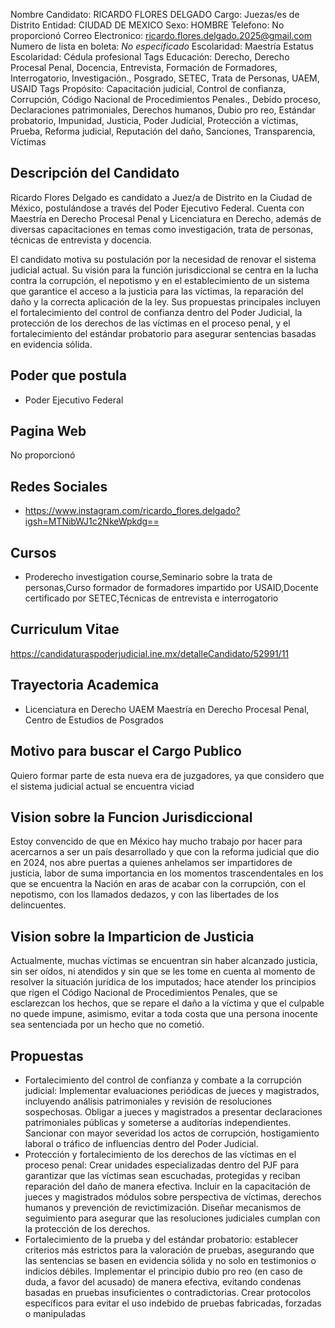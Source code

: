 Nombre Candidato: RICARDO FLORES DELGADO
Cargo: Juezas/es de Distrito
Entidad: CIUDAD DE MEXICO
Sexo: HOMBRE
Telefono: No proporcionó
Correo Electronico: ricardo.flores.delgado.2025@gmail.com
Numero de lista en boleta: *No especificado*
Escolaridad: Maestría
Estatus Escolaridad: Cédula profesional
Tags Educación: Derecho, Derecho Procesal Penal, Docencia, Entrevista, Formación de Formadores, Interrogatorio, Investigación., Posgrado, SETEC, Trata de Personas, UAEM, USAID
Tags Propósito: Capacitación judicial, Control de confianza, Corrupción, Código Nacional de Procedimientos Penales., Debido proceso, Declaraciones patrimoniales, Derechos humanos, Dubio pro reo, Estándar probatorio, Impunidad, Justicia, Poder Judicial, Protección a víctimas, Prueba, Reforma judicial, Reputación del daño, Sanciones, Transparencia, Víctimas


## Descripción del Candidato 

Ricardo Flores Delgado es candidato a Juez/a de Distrito en la Ciudad de México, postulándose a través del Poder Ejecutivo Federal. Cuenta con Maestría en Derecho Procesal Penal y Licenciatura en Derecho, además de diversas capacitaciones en temas como investigación, trata de personas, técnicas de entrevista y docencia.

El candidato motiva su postulación por la necesidad de renovar el sistema judicial actual. Su visión para la función jurisdiccional se centra en la lucha contra la corrupción, el nepotismo y en el establecimiento de un sistema que garantice el acceso a la justicia para las víctimas, la reparación del daño y la correcta aplicación de la ley. Sus propuestas principales incluyen el fortalecimiento del control de confianza dentro del Poder Judicial, la protección de los derechos de las víctimas en el proceso penal, y el fortalecimiento del estándar probatorio para asegurar sentencias basadas en evidencia sólida.


## Poder que postula

- Poder Ejecutivo Federal


## Pagina Web

No proporcionó


## Redes Sociales

- https://www.instagram.com/ricardo_flores.delgado?igsh=MTNibWJ1c2NkeWpkdg==


## Cursos

- Proderecho investigation course,Seminario sobre la trata de personas,Curso formador de formadores impartido por USAID,Docente certificado por SETEC,Técnicas de entrevista e interrogatorio


## Curriculum Vitae

https://candidaturaspoderjudicial.ine.mx/detalleCandidato/52991/11


## Trayectoria Academica

- Licenciatura en Derecho UAEM Maestría en Derecho Procesal Penal, Centro de Estudios de Posgrados


## Motivo para buscar el Cargo Publico

Quiero formar parte de esta nueva era de juzgadores, ya que considero que el sistema judicial actual se encuentra viciad


## Vision sobre la Funcion Jurisdiccional

Estoy convencido de que en México hay mucho trabajo por hacer para acercarnos a ser un país desarrollado y que con la reforma judicial que dio en 2024, nos abre puertas a quienes anhelamos ser impartidores de justicia, labor de suma importancia en los momentos trascendentales en los que se encuentra la Nación en aras de acabar con la corrupción, con el nepotismo, con los llamados dedazos, y con las libertades de los delincuentes.


## Vision sobre la Imparticion de Justicia

Actualmente, muchas víctimas se encuentran sin haber alcanzado justicia, sin ser oídos, ni atendidos y sin que se les tome en cuenta al momento de resolver la situación jurídica de los imputados; hace atender los principios que rigen el Código Nacional de Procedimientos Penales, que se esclarezcan los hechos, que se repare el daño a la víctima y que el culpable no quede impune, asimismo, evitar a toda costa que una persona inocente sea sentenciada por un hecho que no cometió.


## Propuestas

- Fortalecimiento del control de confianza y combate a la corrupción judicial: Implementar evaluaciones periódicas de jueces y magistrados, incluyendo análisis patrimoniales y revisión de resoluciones sospechosas. Obligar a jueces y magistrados a presentar declaraciones patrimoniales públicas y someterse a auditorías independientes. Sancionar con mayor severidad los actos de corrupción, hostigamiento laboral o tráfico de influencias dentro del Poder Judicial.
- Protección y fortalecimiento de los derechos de las víctimas en el proceso penal: Crear unidades especializadas dentro del PJF para garantizar que las víctimas sean escuchadas, protegidas y reciban reparación del daño de manera efectiva. Incluir en la capacitación de jueces y magistrados módulos sobre perspectiva de víctimas, derechos humanos y prevención de revictimización. Diseñar mecanismos de seguimiento para asegurar que las resoluciones judiciales cumplan con la protección de los derechos.
- Fortalecimiento de la prueba y del estándar probatorio: establecer criterios más estrictos para la valoración de pruebas, asegurando que las sentencias se basen en evidencia sólida y no solo en testimonios o indicios débiles. Implementar el principio  dubio pro reo (en caso de duda, a favor del acusado) de manera efectiva, evitando condenas basadas en pruebas insuficientes o contradictorias. Crear protocolos específicos para evitar el uso indebido de pruebas fabricadas, forzadas o manipuladas

